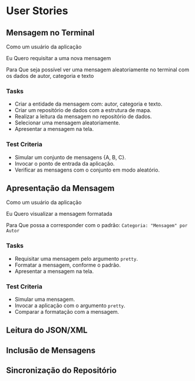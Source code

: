 # User Stories #

## Mensagem no Terminal ##

Como um usuário da aplicação

Eu Quero requisitar a uma nova mensagem

Para Que seja possível ver uma mensagem aleatoriamente no terminal com os dados de autor, categoria e texto

### Tasks ###

  * Criar a entidade da mensagem com: autor, categoria e texto.
  * Criar um repositório de dados com a estrutura de mapa.
  * Realizar a leitura da mensagem no repositório de dados.
  * Selecionar uma mensagem aleatoriamente.
  * Apresentar a mensagem na tela.

### Test Criteria ###

  * Simular um conjunto de mensagens {A, B, C}.
  * Invocar o ponto de entrada da aplicação.
  * Verificar as mensagens com o conjunto em modo aleatório.

## Apresentação da Mensagem ##

Como um usuário da aplicação

Eu Quero visualizar a mensagem formatada

Para Que possa a corresponder com o padrão: `Categoria: "Mensagem" por Autor`

### Tasks ###

  * Requisitar uma mensagem pelo argumento `pretty`.
  * Formatar a mensagem, conforme o padrão.
  * Apresentar a mensagem na tela.

### Test Criteria ###

  * Simular uma mensagem.
  * Invocar a aplicação com o argumento `pretty`.
  * Comparar a formatação com a mensagem.

## Leitura do JSON/XML ##

## Inclusão de Mensagens ##

## Sincronização do Repositório ##
